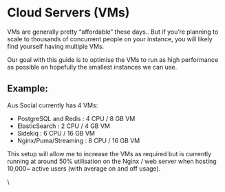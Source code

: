 # Cloud Servers (VMs)

VMs are generally pretty “affordable” these days.. But if you’re planning to scale to thousands of concurrent people on your instance, you will likely find yourself having multiple VMs.

Our goal with this guide is to optimise the VMs to run as high performance as possible on hopefully the smallest instances we can use.

## Example:&#x20;

Aus.Social currently has 4 VMs:

* PostgreSQL and Redis : 4 CPU / 8 GB VM
* ElasticSearch : 2 CPU / 4 GB VM
* Sidekiq : 6 CPU / 16 GB VM
* Nginx/Puma/Streaming : 8 CPU / 16 GB VM

This setup will allow me to increase the VMs as required but is currently running at around 50% utilisation on the Nginx / web server when hosting 10,000\~ active users (with average on and off usage).

\
